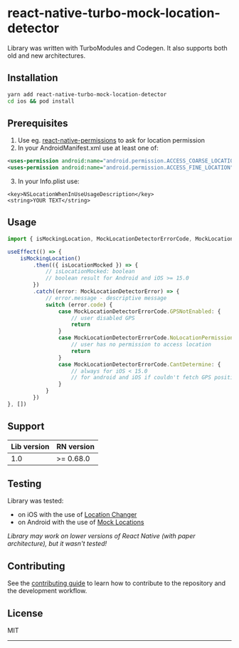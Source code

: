 # react-native-turbo-mock-location-detector

Library was written with TurboModules and Codegen. It also supports both old and new architectures.

## Installation

```sh
yarn add react-native-turbo-mock-location-detector
cd ios && pod install
```

## Prerequisites

1. Use eg. [react-native-permissions](https://github.com/zoontek/react-native-permissions) to ask for location permission
2. In your AndroidManifest.xml use at least one of:
```xml
<uses-permission android:name="android.permission.ACCESS_COARSE_LOCATION" />
<uses-permission android:name="android.permission.ACCESS_FINE_LOCATION" />
```
3. In your Info.plist use:
```text
<key>NSLocationWhenInUseUsageDescription</key>
<string>YOUR TEXT</string>
```

## Usage

```typescript
import { isMockingLocation, MockLocationDetectorErrorCode, MockLocationDetectorError } from 'react-native-mock-location-detector'

useEffect(() => {
    isMockingLocation()
        .then(({ isLocationMocked }) => {
            // isLocationMocked: boolean
            // boolean result for Android and iOS >= 15.0
        })
        .catch((error: MockLocationDetectorError) => {
            // error.message - descriptive message
            switch (error.code) {
                case MockLocationDetectorErrorCode.GPSNotEnabled: {
                    // user disabled GPS
                    return
                }
                case MockLocationDetectorErrorCode.NoLocationPermissionEnabled: {
                    // user has no permission to access location
                    return
                }
                case MockLocationDetectorErrorCode.CantDetermine: {
                    // always for iOS < 15.0
                    // for android and iOS if couldn't fetch GPS position
                }
            }
        })
}, [])

```

## Support

| Lib version | RN version |
|-------------|------------|
| 1.0         | >= 0.68.0  |

## Testing
Library was tested:
- on iOS with the use of [Location Changer](https://www.ultfone.com/ios-location-changer.html)
- on Android with the use of [Mock Locations](https://play.google.com/store/apps/details?id=ru.gavrikov.mocklocations&hl=pl&gl=US)



*Library may work on lower versions of React Native (with paper architecture), but it wasn't tested!*

## Contributing

See the [contributing guide](CONTRIBUTING.md) to learn how to contribute to the repository and the development workflow.

## License

MIT

---
